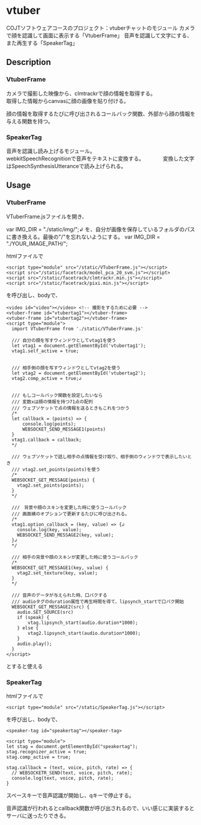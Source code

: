 # vtuber

COJTソフトウェアコースのプロジェクト：vtuberチャットのモジュール
カメラで顔を認識して画面に表示する「VtuberFrame」
音声を認識して文字にする、また再生する「SpeakerTag」

## Description

### VtuberFrame
カメラで撮影した映像から、clmtrackrで顔の情報を取得する。    
取得した情報からcanvasに顔の画像を貼り付ける。    
    
顔の情報を取得するたびに呼び出されるコールバック関数、外部から顔の情報を与える関数を持つ。　　　　


### SpeakerTag
音声を認識し読み上げるモジュール。    
webkitSpeechRecognitionで音声をテキストに変換する。 　　　
変換した文字はSpeechSynthesisUtteranceで読み上げられる。

## Usage

### VtuberFrame
VTuberFrame.jsファイルを開き、

var IMG_DIR = "./static/img/";↲
を、自分が画像を保存しているフォルダのパスに書き換える。最後の"/"を忘れないようにする。
var IMG_DIR = "./YOUR_IMAGE_PATH/";

htmlファイルで
```
<script type="module" src="/static/VTuberFrame.js"></script>
<script src="/static/facetrack/model_pca_20_svm.js"></script>
<script src="/static/facetrack/clmtrackr.min.js"></script>
<script src="/static/facetrack/pixi.min.js"></script>
```
を呼び出し、bodyで、
```
<video id="video"></video> <!-- 撮影をするために必要 -->
<vtuber-frame id="vtubertag1"></vtuber-frame>
<vtuber-frame id="vtubertag2"></vtuber-frame>
<script type="module">
  import VTuberFrame from './static/VTuberFrame.js'

  /// 自分の顔を写すウィンドウとしてvtag1を使う
  let vtag1 = document.getElementById('vtubertag1');
  vtag1.self_active = true;
  
  
  /// 相手側の顔を写すウィンドウとしてvtag2を使う
  let vtag2 = document.getElementById('vtubertag2');
  vtag2.comp_active = true;↲
  
  
  /// もしコールバック関数を設定したいなら
  /// 変数xは顔の情報を持つ71点の配列
  /// ウェブソケットで点の情報を送るときもこれをつかう
  /*
  let callback = (points) => {
      console.log(points);
      WEBSOCKET_SEND_MESSAGE1(points)
  }
  vtag1.callback = callback;
  */
  
  /// ウェブソケットで話し相手の点情報を受け取り、相手側のウィンドウで表示したいとき
  /// vtag2.set_points(points)を使う
  /*
  WEBSOCKET_GET_MESSAGE(points) {
    vtag2.set_points(points);
  }
  */
  
  ///　背景や顔のスキンを変更した時に使うコールバック
  /// 画面横のオプションで更新するたびに呼び出される。
  /*
  vtag1.option_callback = (key, value) => {↲
    console.log(key, value);
    WEBSOCKET_SEND_MESSAGE2(key, value);
  }↲
  */
  
  /// 相手の背景や顔のスキンが変更した時に使うコールバック
  /*
  WEBSOCKET_GET_MESSAGE1(key, value) {
    vtag2.set_texture(key, value);
  }
  */
  
  /// 音声のデータが与えられた時、口パクする
  /// audioタグのduration属性で再生時間を得て、lipsynch_startで口パク開始
  WEBSOCKET_GET_MESSAGE2(src) {
    audio.SET_SOURCE(src)
    if (speak) {
        vtag.lipsynch_start(audio.duration*1000);
    } else {
        vtag2.lipsynch_start(audio.duration*1000);
    }
    audio.play();
  }
</script>
```
とすると使える

### SpeakerTag

htmlファイルで
```
<script type="module" src="/static/SpeakerTag.js"></script>
```
を呼び出し、bodyで、
```
<speaker-tag id="speakertag"></speaker-tag>

<script type="module">
let stag = document.getElementById("speakertag");
stag.recognizer_active = true;
stag.comp_active = true;

stag.callback = (text, voice, pitch, rate) => {
  // WEBSOCKETR_SEND(text, voice, pitch, rate);
  console.log(text, voice, pitch, rate);
}
```
スペースキーで音声認識が開始し、qキーで停止する。

音声認識が行われるとcallback関数が呼び出されるので、いい感じに実装するとサーバに送ったりできる。
